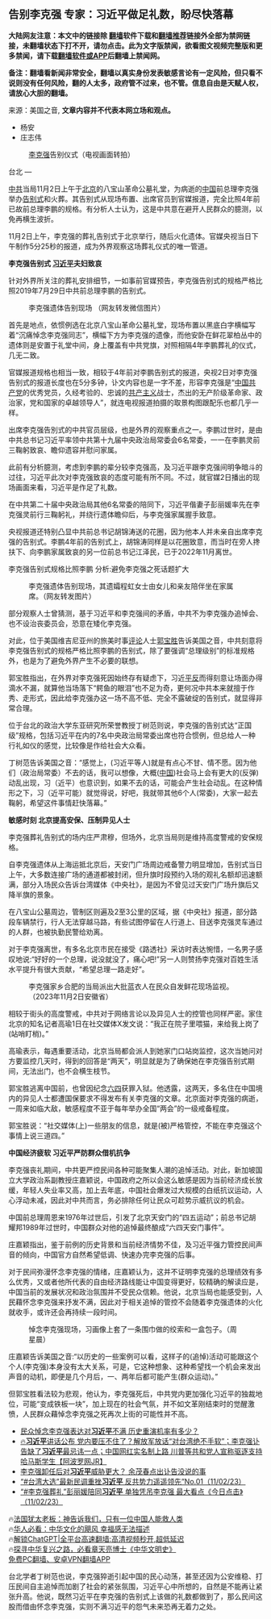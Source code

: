  <!-- 面包屑导航 --> <h2>告别李克强 专家：习近平做足礼数，盼尽快落幕</h2> <p class="notice"><b>大陆网友注意：本文中的链接除 <a href="https://github.com/bannedbook/fanqiang" >翻墙</a>软件下载和<a href="https://github.com/killgcd/justmysocks/blob/master/README.md">翻墙推荐</a>链接外全部为禁网链接，未翻墙状态下打不开，请勿点击。此为文字版禁闻，欲看图文视频完整版和更多禁闻，请下载<a href="https://github.com/bannedbook/fanqiang">翻墙软件或APP</a>后翻墙上禁闻网。</p><p>备注：翻墙看新闻非常安全，翻墙以真实身份发表敏感言论有一定风险，但只看不说则没有任何风险，翻的人太多，政府管不过来，也不管。信息自由是天赋人权，请放心大胆的翻墙。</b></p>  <div class="entry"> <p>来源：美国之音, <strong>文章内容并不代表本网立场和观点。</strong></p> <ul> <li> 杨安 </li> <li> 庄志伟 </li> </ul> <figure> <figcaption> <a href="https://www.bannedbook.org/bnews/tag/%e6%9d%8e%e5%85%8b%e5%bc%ba/" class="st_tag internal_tag" rel="tag" title="标签 李克强 下的日志">李克强</a>告别仪式（电视画面转拍）<br /> </figcaption></figure> <p>台北 —&nbsp;</p> <p><a href="https://www.bannedbook.org/bnews/tag/%e4%b8%ad%e5%85%b1/" class="st_tag internal_tag" rel="tag" title="标签 中共 下的日志">中共</a>当局11月2日上午于<a href="https://www.bannedbook.org/bnews/tag/%e5%8c%97%e4%ba%ac/" class="st_tag internal_tag" rel="tag" title="标签 北京 下的日志">北京</a>的八宝山革命公墓礼堂，为病逝的<span class='wp_keywordlink_affiliate'><a href="https://www.bannedbook.org/" title="中国" target="_blank">中国</a></span>前总理李克强举办<a href="https://www.bannedbook.org/bnews/tag/%E5%91%8A%E5%88%AB%E5%BC%8F/" class="st_tag internal_tag" rel="tag" title="标签 告别式 下的日志">告别式</a>和火葬。其告别式从现场布置、出席官员到官媒报道，完全比照4年前已故前总理李鹏的规格。有分析人士认为，这是中共意在避开人民群众的臆测，以免再横生波折。 </p> <p>11月2日上午，李克强的葬礼告别式于北京举行，随后火化遗体。官媒央视当日下午制作5分25秒的报道，成为外界观察这场葬礼仪式的唯一管道。 </p> <p><strong>李克强告别式 <a href="https://www.bannedbook.org/bnews/tag/%e4%b9%a0%e8%bf%91%e5%b9%b3/" class="st_tag internal_tag" rel="tag" title="标签 习近平 下的日志">习近平</a>夫妇致哀</strong> </p> <p>针对外界所关注的葬礼安排细节，一如事前官媒预告，李克强告别式的规格严格比照2019年7月29日中共前总理李鹏的告别式。 </p> <figure> <figcaption> 李克强遗体告别现场 （网友转发微信图片）<br /> </figcaption></figure> <p>首先是地点，依惯例选在北京八宝山革命公墓礼堂，现场布置以黑底白字横幅写着“沉痛悼念李克强同志”，横幅下方为李克强的遗像，而他安卧在鲜花翠柏丛中的遗体则是安置于礼堂中间，身上覆盖有中共党旗，对照相隔4年李鹏葬礼的仪式，几无二致。 </p> <p>官媒报道规格也相当一致，相较于4年前对李鹏告别式的报道，央视2日对李克强告别式的报道长度也在5分多钟，讣文内容也是一字不差，形容李克强是“<a href="https://www.bannedbook.org/bnews/tag/%e4%b8%ad%e5%9b%bd%e5%85%b1%e4%ba%a7%e5%85%9a/" class="st_tag internal_tag" rel="tag" title="标签 中国共产党 下的日志">中国共产党</a>的优秀党员，久经考验的、忠诚的<span class='wp_keywordlink'><a href="https://www.bannedbook.org/forum2/topic6177.html" title="《共产主义的终极目的》" target="_blank">共产主义</a></span>战士，杰出的无产阶级革命家、政治家，党和国家的卓越领导人”，就连电视报道拍摄的取景构图跟配乐也都几乎一样。 </p> <p>出席李克强告別式的中共官员层级，也是外界的观察重点之一。李鹏过世时，是由中共总书记习近平率领中共第十九届中央政治局常委会6名常委，一一在李鹏灵前三鞠躬致哀、瞻仰遗容并慰问家属。 </p> <p>此前有分析臆测，考虑到李鹏的辈分较李克强高，及习近平跟李克强间明争暗斗的过往，习近平此次对李克强致哀的态度可能有所不同。不过，就官媒2日播出的现场画面来看，习近平是作足了礼数。 </p> <p>在中共第二十届中央政治局其他6名常委的陪同下，习近平偕妻子彭丽媛率先在李克强灵前行三鞠躬礼，并绕行遗体瞻仰后，与李克强家属握手致意。 </p> <p>央视报道还特别凸显中共前总书记胡锦涛送的花圈，因为他本人并未亲自出席李克强的告别式。李鹏4年前的告别式上，胡锦涛同样是以花圈致意，而当时在旁人搀扶下、向李鹏家属致哀的另一位前总书记江泽民，已于2022年11月离世。 </p> <p>李克强告别式规格比照李鹏 分析:避免李克强之死话题扩大 </p> <figure> <figcaption> 李克强遗体告别现场，其遗孀程虹女士由女儿和亲友陪伴坐在家属席。（网友转发图片）<br /> </figcaption></figure> <p>部分观察人士曾猜测，基于习近平和李克强间的矛盾，中共不为李克强办追悼会、也不设治丧委员会，恐意在矮化李克强。 </p> <p>对此，位于美国维吉尼亚州的旅美时事<span class='wp_keywordlink_affiliate'><a href="https://www.bannedbook.org/bnews/comments/" title="新闻评论" target="_blank">评论</a></span>人士<a href="https://www.bannedbook.org/bnews/tag/%e9%83%ad%e5%ae%9d%e8%83%9c/" class="st_tag internal_tag" rel="tag" title="标签 郭宝胜 下的日志">郭宝胜</a>告诉美国之音，中共刻意将李克强告别式的规格严格比照李鹏的告别式，除了要强调“总理级别”的标准规格外，也是为了避免外界产生不必要的联想。 </p> <p>郭宝胜指出，在外界对李克强死因始终存有疑虑下，习近<span class='wp_keywordlink'><a href="https://www.bannedbook.org/forum11/topic332.html" title="禁片：平反的把戏" target="_blank">平反</a></span>而得刻意让场面办得滴水不漏，就算他当场落下“鳄鱼的眼泪”也不足为奇，更何况中共本来就擅于作秀、走形式，因此给李克强办这一场不高不低、完全不露破绽的告别式，就显得非常合理。 </p> <p>位于台北的政治大学东亚研究所荣誉教授丁树范则说，李克强的告别式达“正国级”规格，包括习近平在内的7名中央政治局常委出席也符合惯例，但总给人一种行礼如仪的感觉，比较像是作给社会大众看。 </p> <p>丁树范告诉美国之音：“感觉上，(习近平等人)就是有点心不甘、情不愿。因为他们（政治局常委）不去的话，我可以想像，大概(<a href="https://www.bannedbook.org/bnews/tag/%E4%B8%AD%E5%9B%BD/" class="st_tag internal_tag" rel="tag" title="标签 中国 下的日志">中国</a>)社会马上会有更大的(反弹)动乱出现，习（近平）也意识到，如果不去的话，可能会产生社会动乱。在这种情形之下，习（近平可能）就觉得说，好吧，我就带其他6个人(常委)，大家一起去鞠躬，希望这件事情赶快落幕。” </p>  <p><strong>敏感时刻 北京提高安保、压制异见人士</strong> </p> <p>李克强葬礼告别式的场内庄严肃穆，但场外，北京当局则是维持高度警戒的安保规格。 </p> <p>自李克强遗体从上海运抵北京后，天安门广场周边戒备警力明显增加，告别式当日上午，大多数连接广场的通道都被封闭，但升旗时段预约入场的观礼名额却迅速额满，部分入场民众告诉台湾媒体《中央社》，是因为不曾见过天安门广场升旗后又降半旗的景象。 </p> <p>在八宝山公墓周边，管制区则遍及2至3公里的区域，据《中央社》报道，部分路段车辆禁行，行人无法穿越马路，有些试图停留在人行道上、目送李克强灵车通过的人群，也被执勤民警给劝离。 </p> <p>对于李克强离世，有多名北京市民在接受《路透社》采访时表达惋惜，一名男子感叹地说:“好好的一个总理，说没就没了，痛心吧!”另一人则赞扬李克强对百姓生活水平提升有很大贡献，“希望总理一路走好”。 </p> <figure> <figcaption> 李克强家乡合肥的当局派出大批蓝衣人在民众自发鲜花现场监视。（2023年11月2日安徽省）<br /> </figcaption></figure> <p>相较于街头的高度警戒，中共对于网络言论以及异见人士的控管也同样严密。家住北京的知名记者高瑜1日在社交媒体X发文说：“我正在院子里喂猫，来给我上岗了(站哨盯梢)。” </p> <p>高瑜表示，每遇重要活动，北京当局都会派人到她家门口站岗监控，这次当她问对方要监控几天时，得到的回答是“两天”，明显就是为了确保她在李克强告别式期间，无法出门，也不会横生枝节。 </p> <p>郭宝胜逃离中国前，也曾因纪念<span class='wp_keywordlink'><a href="https://www.bannedbook.org/forum2/topic2509.html" title="《中国六四真相》" target="_blank">六四</a></span>获罪入狱。他透露，这两天，多名住在中国境内的异见人士都遭国保要求不得发布有关李克强的文章。北京面对李克强的病逝，一周来如临大敌，敏感程度不亚于每年举办全国“两会”的一级戒备程度。 </p> <p>郭宝胜说：“社交媒体(上)一些朋友的信息，就是(被)严格管控，不能在李克强这个事情上说三道四。” </p>  <p><strong>中国经济疲软 习近平严防群众借机抗争</strong> </p> <p>李克强丧礼期间，中共更严控民间各种可能聚集人潮的追悼活动。对此，新加坡国立大学政治系副教授庄嘉颖说，中国政府之所以会这么敏感是因为当前经济成长放缓，年轻人失业率又高，加上去年底，中国社会爆发过大规模的白纸抗议运动，人心浮动未减，因此对中共而言，务必排除任何让民众可趁势示威抗议的机会。 </p> <p>中国前总理周恩来1976年过世后，引发了北京天安门的“四五运动”；前总书记胡耀邦1989年过世时，中国群众对他的追悼最终酿成“六四天安门事件”。 </p> <p>庄嘉颖指出，鉴于前例的历史背景和当前经济情势不佳，及习近平强力管控民间声音的倾向，中国官方自然希望低调、快速办完李克强的后事。 </p> <p>对于民间弥漫怀念李克强的情绪，庄嘉颖认为，这并不证明李克强的总理绩效有多么优秀，又或者他所代表的自由经济路线能让中国变得更好，较精确的解读应是，中国当前的发展状况和政治氛围并不受民众信赖。他说，北京当局也能感受到，人民藉怀念李克强来抒发不满，因此对于相关追悼的管控不会随着李克强遗体的火化就收手，或许还会再持续一段时间。 </p> <figure> <figcaption> 悼念李克强现场，习画像上套了一条围巾做的绞索和一盒包子。（周星晨）<br /> </figcaption></figure> <p>庄嘉颖告诉美国之音:“以历史的一些案例可以看，这样子的(追悼)活动可能跟这个个人(李克强)本身没有太大关系，可是，它这种想象、这种希望找一个机会来发出声音的动机，即便是几个月后，一、两年后都可能产生(群众运动)。” </p> <p>但郭宝胜看法较为悲观，他认为，李克强死后，中共党内更加强化习近平的独裁地位，可能“变成铁板一块”，加上现在的社会气氛，并不如文革刚结束时的觉醒激愤，人民群众藉悼念李克强之死再次上街的可能性并不高。 </p> <!--<div id="taboola-mid-1"></div>--><ul class='op-related-articles' title='相关阅读'> <li><a href='https://www.bannedbook.org/bnews/headline/20231103/1955997.html' target='_blank'>民众悼念李克强表达对<b>习近平</b>不满 历史重演机率有多少？</a></li> <li><a href='https://www.bannedbook.org/bnews/bannedvideo/20231102/1955976.html' target='_blank'>🔥<b>习近平</b>讲话公布 党内要压不住了？解放军放话“对台湾绝不手软”；李克强讣告缺了<b>习近平</b>最忌讳一点；中国网红实名制上路 川普等共和党人宣称驱逐支持哈马斯学生【阿波罗网JR】</a></li> <li><a href='https://www.bannedbook.org/bnews/baitai/20231102/1955975.html' target='_blank'>李克强卸任后对<b>习近平</b>威胁更大？ 余茂春点出讣告没说的事</a></li> <li><a href='https://www.bannedbook.org/bnews/sohnews/20231102/1955962.html' target='_blank'>“#台湾大选”最新民调重挫<b>习近平</b> 反共势力遥遥领先”No.01（11/02/23）</a></li> <li><a href='https://www.bannedbook.org/bnews/sohnews/20231102/1955961.html' target='_blank'>“#李克强葬礼”彭丽媛陪同<b>习近平</b> 单独凭吊李克强 最大看点《今日点击》（11/02/23）</a></li> </ul> <p class="texttj"> 🔥<a href="https://www.bannedbook.org/bnews/ssgc/20230219/1850782.html" target="_blank">法国犹太老板：神告诉我们，只有一位中国人能救人类</a><br/> 🔥<a href="https://www.bannedbook.org/bnews/comments/20220220/1694796.html" target="_blank">华人必看：中华文化的飓风 幸福感无法描述</a><br/> 🔥<a href="https://github.com/bannedbook/fanqiang/wiki/V2ray%E6%9C%BA%E5%9C%BA" target="_blank">解锁ChatGPT|全平台高速翻墙:高清视频秒开,超低延迟</a><br/> 🔥<a href="https://www.bannedbook.org/bnews/comments/20220808/1768773.html" target="_blank">探寻中华复兴之路，必看章天亮博士《中华文明史》</a><br/> <a href="https://github.com/bannedbook/fanqiang/wiki/%E7%A6%81%E9%97%BB%E7%BD%91%E5%AE%89%E5%8D%93%E7%BF%BB%E5%A2%99%E6%96%B0%E9%97%BBAPP" target="_blank">免费PC翻墙、安卓VPN翻墙APP</a><br/> </p><p>台北学者丁树范也说，李克强猝逝引起中国的民心动荡，甚至还因为公安维稳、打压民间自主追悼而加剧了社会的紧张氛围，习近平心中所想的，自然是不能再让紧张升高。他说，既然习近平在李克强的告别式上该做的礼数都做到了，那么民间这股而借由怀念李克强，实则不满习近平的怨气未来恐再无着力之处。 </p> <a name='sharetosocial'></a> <div style="margin-bottom:5px;padding-bottom:5px;clear:both"> <div id="archive-pix-1" class="banner-ads"> <!-- AuctionX Display platform tag START --> <div id="27602x728x90x621x_ADSLOT1" clicktrack="%%CLICK_URL_ESC%%"></div>  <!-- AuctionX Display platform tag END --> </div> <div id="archive-pix-2" class="banner-ads"> <!-- AuctionX Display platform tag START --> <div id="27556x300x250x621x_ADSLOT1" clicktrack="%%CLICK_URL_ESC%%" style="margin:0 auto;text-align:center"></div>  <!-- AuctionX Display platform tag END --> </div> </div>  <div id="archive-pix-1" class="banner-ads"> <!-- AuctionX Display platform tag START --> <div id="27603x728x90x621x_ADSLOT1" clicktrack="%%CLICK_URL_ESC%%"></div>  <!-- AuctionX Display platform tag END --> </div> </div><!--END ENTRY--> 